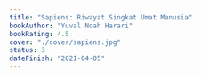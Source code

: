 ```yaml
---
title: "Sapiens: Riwayat Singkat Umat Manusia"
bookAuthor: "Yuval Noah Harari"
bookRating: 4.5
cover: "./cover/sapiens.jpg"
status: 3
dateFinish: "2021-04-05"
---
```

